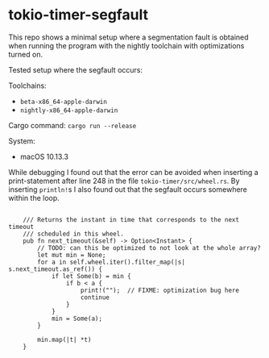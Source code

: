 # tokio-timer-segfault

This repo shows a minimal setup where a segmentation fault is obtained when running the program with the nightly toolchain with optimizations turned on.

Tested setup where the segfault occurs:

Toolchains:
* `beta-x86_64-apple-darwin`
* `nightly-x86_64-apple-darwin`

Cargo command:
`cargo run --release`

System:
* macOS 10.13.3


While debugging I found out that the error can be avoided when inserting a print-statement after line 248 in the file `tokio-timer/src/wheel.rs`. By inserting `println!`s I also found out that the segfault occurs somewhere within the loop.
```

    /// Returns the instant in time that corresponds to the next timeout
    /// scheduled in this wheel.
    pub fn next_timeout(&self) -> Option<Instant> {
        // TODO: can this be optimized to not look at the whole array?
        let mut min = None;
        for a in self.wheel.iter().filter_map(|s| s.next_timeout.as_ref()) {
            if let Some(b) = min {
                if b < a {
                    print!("");  // FIXME: optimization bug here
                    continue
                }
            }
            min = Some(a);
        }

        min.map(|t| *t)
    }
```
